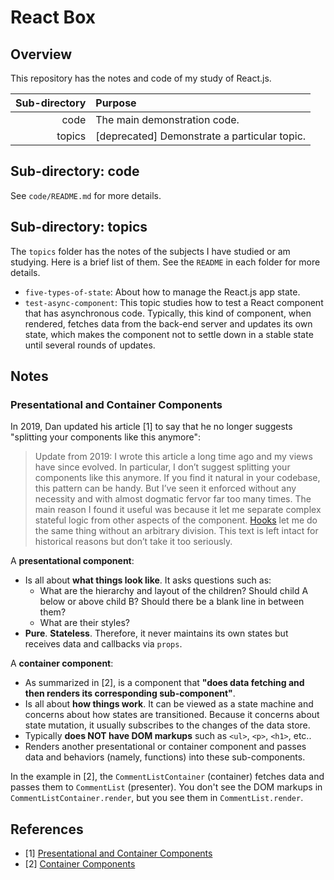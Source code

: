 # React Box

## Overview

This repository has the notes and code of my study of React.js.

| Sub-directory | Purpose |
|--------------:|:--------|
| code | The main demonstration code. |
| topics | [deprecated] Demonstrate a particular topic. |

## Sub-directory: code

See `code/README.md` for more details.

## Sub-directory: topics

The `topics` folder has the notes of the subjects I have studied or am studying. Here is a brief list of them. See the `README` in each folder for more details.

- `five-types-of-state`: About how to manage the React.js app state.
- `test-async-component`: This topic studies how to test a React component that has asynchronous code. Typically, this kind of component, when rendered, fetches data from the back-end server and updates its own state, which makes the component not to settle down in a stable state until several rounds of updates.

## Notes

### Presentational and Container Components

In 2019, Dan updated his article [1] to say that he no longer suggests "splitting your components like this anymore":

> Update from 2019: I wrote this article a long time ago and my views have since evolved. In particular, I don’t suggest splitting your components like this anymore. If you find it natural in your codebase, this pattern can be handy. But I’ve seen it enforced without any necessity and with almost dogmatic fervor far too many times. The main reason I found it useful was because it let me separate complex stateful logic from other aspects of the component. [Hooks](https://reactjs.org/docs/hooks-custom.html) let me do the same thing without an arbitrary division. This text is left intact for historical reasons but don’t take it too seriously.

A **presentational component**:

- Is all about **what things look like**. It asks questions such as:
  - What are the hierarchy and layout of the children? Should child A below or above child B? Should there be a blank line in between them?
  - What are their styles?
- **Pure**. **Stateless**. Therefore, it never maintains its own states but receives data and callbacks via `props`.

A **container component**:

- As summarized in [2], is a component that **"does data fetching and then renders its corresponding sub-component"**.
- Is all about **how things work**. It can be viewed as a state machine and concerns about how states are transitioned. Because it concerns about state mutation, it usually subscribes to the changes of the data store.
- Typically **does NOT have DOM markups** such as `<ul>`, `<p>`, `<h1>`, etc..
- Renders another presentational or container component and passes data and behaviors (namely, functions) into these sub-components.

In the example in [2], the `CommentListContainer` (container) fetches data and passes them to `CommentList` (presenter). You don't see the DOM markups in `CommentListContainer.render`, but you see them in `CommentList.render`.

## References

- [1] [Presentational and Container Components](https://medium.com/@dan_abramov/smart-and-dumb-components-7ca2f9a7c7d0)
- [2] [Container Components](https://medium.com/@learnreact/container-components-c0e67432e005)
